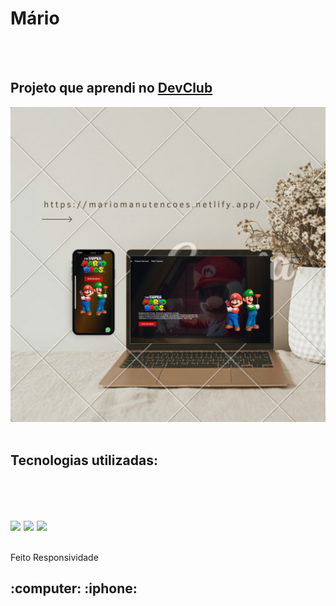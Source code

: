 <h1>Mário</h1>
<br>
<br>
<h2>Projeto que aprendi no <a href="https://rodolfomori.com.br/devclub">DevClub<a/> </h2>

<img src="https://raw.githubusercontent.com/DomingosRossi/Mario/3c02d7ff3ce7f7c6f0cb96bb49e330ca04243b86/img/ilustra%C3%A7%C3%A3o.png" />
<br>
<br>
<h2>Tecnologias utilizadas:<h2/>
<br>
<br>
<img src="https://img.shields.io/badge/HTML5-E34F26?style=for-the-badge&logo=html5&logoColor=white" />
<img src="https://img.shields.io/badge/CSS3-1572B6?style=for-the-badge&logo=css3&logoColor=white" />
<img src="https://img.shields.io/badge/JavaScript-F7DF1E?style=for-the-badge&logo=javascript&logoColor=black" />
<br>
<h2></h2>Feito Responsividade<h2/>
:computer:
:iphone:
